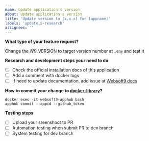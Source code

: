 ```yaml
---
name: Update application's version
about: Update application's version
title: 'Update version to [x.x.x] for [appname]'
labels: 'update,S-research'
assignees: ''
---
```


**What type of your feature request?**  

Change the W9_VERSION to target version number at `.env` and test it

**Research and development steps your need to do**  

- [ ] Check the official installation docs of this application
- [ ] Add a comment with docker logs
- [ ] If need to update documentation, add issue at [Websoft9 docs](https://github.com/websoft9/doc.websoft9.com)

**How to commit your change to [docker-library](https://github.com/Websoft9/docker-library)?**   

   ```
   docker exec -it websoft9-apphub bash
   apphub commit --appid --github_token
   ```

**Testing steps**   

- [ ] Upload your sreenshoot to PR
- [ ] Automation testing when submit PR to dev branch
- [ ] System testing for dev branch
